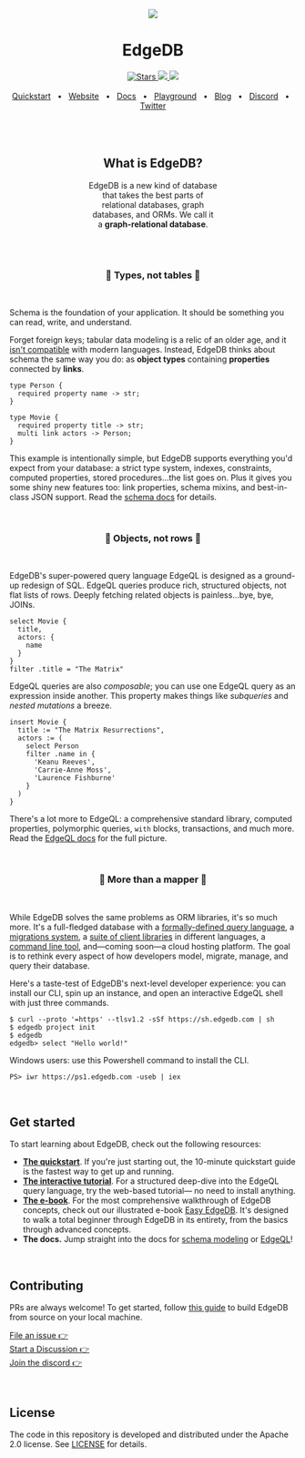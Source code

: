 <p align="center">
  <a href="https://www.edgedb.com">
    <img src="https://i.imgur.com/H2Jio0X.png">
  </a>
</p>

<div align="center">
  <h1>EdgeDB</h1>
  <a href="https://github.com/edgedb/edgedb" rel="nofollow">
    <img src="https://img.shields.io/github/stars/edgedb/edgedb" alt="Stars">
  </a>
  <a href="https://github.com/edgedb/edgedb/actions">
    <img src="https://github.com/edgedb/edgedb/workflows/Tests/badge.svg?event=push&branch=master" />
  </a>
  <a href="https://github.com/edgedb/edgedb/blob/master/LICENSE">
    <img src="https://img.shields.io/badge/license-Apache%202.0-blue" />
  </a>
  <br />
  <br />
  <a href="https://www.edgedb.com/docs/guides/quickstart">Quickstart</a>
  <span>&nbsp;&nbsp;•&nbsp;&nbsp;</span>
  <a href="https://www.edgedb.com">Website</a>
  <span>&nbsp;&nbsp;•&nbsp;&nbsp;</span>
  <a href="https://www.edgedb.com/docs">Docs</a>
  <span>&nbsp;&nbsp;•&nbsp;&nbsp;</span>
  <a href="https://www.edgedb.com/tutorial">Playground</a>
  <span>&nbsp;&nbsp;•&nbsp;&nbsp;</span>
  <a href="https://www.edgedb.com/blog">Blog</a>
  <span>&nbsp;&nbsp;•&nbsp;&nbsp;</span>
  <a href="https://discord.gg/umUueND6ag">Discord</a>
  <span>&nbsp;&nbsp;•&nbsp;&nbsp;</span>
  <a href="https://twitter.com/edgedatabase">Twitter</a>
  <br />

</div>

<br />
<br />

<br/>
<div align="center">
  <h2>What is EdgeDB?</h2>
  <p style="max-width: 450px;">
    EdgeDB is a new kind of database
    <br/>
    that takes the best parts of
    <br/>
    relational databases, graph
    <br/>
    databases, and ORMs. We call it
    <br/>a <b>graph-relational database</b>.
    </p>
</div>

<br/>

<br/>
<div align="center">
  <h3>🧩 Types, not tables 🧩</h3>
</div>
<br/>

Schema is the foundation of your application. It should be something you can
read, write, and understand.

Forget foreign keys; tabular data modeling is a relic of an older age, and it
[isn't compatible](https://en.wikipedia.org/wiki/Object%E2%80%93relational_impedance_mismatch)
with modern languages. Instead, EdgeDB thinks about schema the same way you do:
as **object types** containing **properties** connected by **links**.

```
type Person {
  required property name -> str;
}

type Movie {
  required property title -> str;
  multi link actors -> Person;
}
```

This example is intentionally simple, but EdgeDB supports everything you'd
expect from your database: a strict type system, indexes, constraints, computed
properties, stored procedures...the list goes on. Plus it gives you some shiny
new features too: link properties, schema mixins, and best-in-class JSON
support. Read the [schema docs](https://www.edgedb.com/docs/datamodel/index)
for details.

<!-- ### Objects, not rows. ❄️ -->

<br/>
<div align="center">
  <h3>🌳 Objects, not rows 🌳</h3>
</div>
<br/>

EdgeDB's super-powered query language EdgeQL is designed as a ground-up
redesign of SQL. EdgeQL queries produce rich, structured objects, not flat
lists of rows. Deeply fetching related objects is painless...bye, bye, JOINs.

```
select Movie {
  title,
  actors: {
    name
  }
}
filter .title = "The Matrix"
```

EdgeQL queries are also _composable_; you can use one EdgeQL query as an
expression inside another. This property makes things like _subqueries_ and
_nested mutations_ a breeze.

```
insert Movie {
  title := "The Matrix Resurrections",
  actors := (
    select Person
    filter .name in {
      'Keanu Reeves',
      'Carrie-Anne Moss',
      'Laurence Fishburne'
    }
  )
}
```

There's a lot more to EdgeQL: a comprehensive standard library, computed
properties, polymorphic queries, `with` blocks, transactions, and much more.
Read the [EdgeQL docs](https://www.edgedb.com/docs/edgeql/index) for the full
picture.

<br/>
<div align="center">
  <h3>🦋 More than a mapper 🦋</h3>
</div>
<br/>

While EdgeDB solves the same problems as ORM libraries, it's so much more. It's
a full-fledged database with a
[formally-defined query language](https://www.edgedb.com/docs/edgeql/index), a
[migrations system](https://www.edgedb.com/docs/guides/migrations/index), a
[suite of client libraries](https://www.edgedb.com/docs/clients/index) in
different languages, a
[command line tool](https://www.edgedb.com/docs/cli/index), and—coming soon—a
cloud hosting platform. The goal is to rethink every aspect of how developers
model, migrate, manage, and query their database.

Here's a taste-test of EdgeDB's next-level developer experience: you can
install our CLI, spin up an instance, and open an interactive EdgeQL shell with
just three commands.

```
$ curl --proto '=https' --tlsv1.2 -sSf https://sh.edgedb.com | sh
$ edgedb project init
$ edgedb
edgedb> select "Hello world!"
```

Windows users: use this Powershell command to install the CLI.

```
PS> iwr https://ps1.edgedb.com -useb | iex
```

<br />

## Get started

To start learning about EdgeDB, check out the following resources:

- **[The quickstart](https://www.edgedb.com/docs/guides/quickstart)**. If
  you're just starting out, the 10-minute quickstart guide is the fastest way
  to get up and running.
- **[The interactive tutorial](https://www.edgedb.com/tutorial)**. For a
  structured deep-dive into the EdgeQL query language, try the web-based
  tutorial— no need to install anything.
- **[The e-book](https://www.edgedb.com/easy-edgedb)**. For the most
  comprehensive walkthrough of EdgeDB concepts, check out our illustrated
  e-book [Easy EdgeDB](https://www.edgedb.com/easy-edgedb). It's designed to
  walk a total beginner through EdgeDB in its entirety, from the basics through
  advanced concepts.
- **The docs.** Jump straight into the docs for
  [schema modeling](https://www.edgedb.com/docs/datamodel/index) or
  [EdgeQL](https://www.edgedb.com/docs/edgeql/index)!

<br />

## Contributing

PRs are always welcome! To get started, follow
[this guide](https://www.edgedb.com/docs/internals/dev) to build EdgeDB from
source on your local machine.

[File an issue 👉](https://github.com/edgedb/edgedb/issues/new/choose)
<br />
[Start a Discussion 👉](https://github.com/edgedb/edgedb/discussions/new)
<br />
[Join the discord 👉](https://discord.gg/umUueND6ag)

<br />

## License

The code in this repository is developed and distributed under the
Apache 2.0 license. See [LICENSE](LICENSE) for details.
